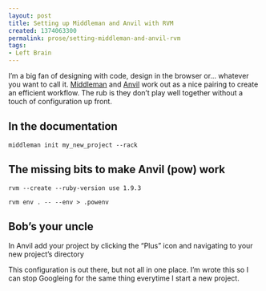 ```yaml
---
layout: post
title: Setting up Middleman and Anvil with RVM
created: 1374063300
permalink: prose/setting-middleman-and-anvil-rvm
tags:
- Left Brain
---
```

<p>I&#8217;m a big fan of designing with code, design in the browser or&#8230; whatever you want to call it. <a href="http://middlemanapp.com/">Middleman</a> and <a href="http://anvilformac.com/">Anvil</a> work out as a nice pairing to create an efficient workflow. The rub is they don&#8217;t play well together without a touch of configuration up front. </p>
<h2>In the documentation</h2>
<p><code>middleman init my_new_project --rack</code></p>
<h2>The missing bits to make Anvil (pow) work</h2>
<p><code>rvm --create --ruby-version use 1.9.3</code></p>
<p><code>rvm env . -- --env > .powenv</code></p>
<h2>Bob&#8217;s your uncle</h2>
<p>In Anvil add your project by clicking the &#8220;Plus&#8221; icon and navigating to your new project&#8217;s directory</p>
<p>This configuration is out there, but not all in one place. I&#8217;m wrote this so I can stop Googleing for the same thing everytime I start a new project.</p>
